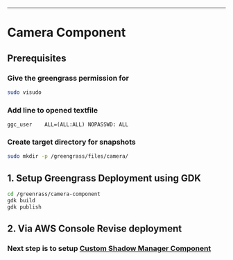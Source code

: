 
---
# Camera Component

## Prerequisites

### Give the greengrass permission for 
```bash
sudo visudo
```

### Add line to opened textfile
```ggc_user    ALL=(ALL:ALL) NOPASSWD: ALL```

### Create target directory for snapshots
```bash
sudo mkdir -p /greengrass/files/camera/
```

## 1. Setup Greengrass Deployment using GDK
```bash
cd /greenrass/camera-component
gdk build
gdk publish
```

## 2. Via AWS Console Revise deployment
### Next step is to setup [Custom Shadow Manager Component](https://github.com/przemyslawdrozd/smart-home/blob/16-add-readme/greengrass/shadow-manager/README.md)
